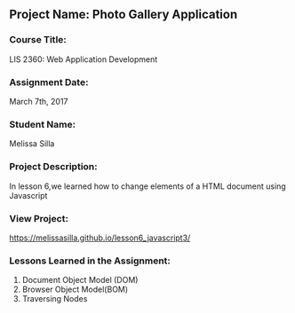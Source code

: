 ## Project Name:  Photo Gallery Application

### Course Title:
LIS 2360:  Web Application Development

### Assignment Date:  
March 7th, 2017

### Student Name:  
Melissa Silla

### Project Description:
In lesson 6,we learned how to change elements of a HTML document using Javascript 
### View Project:
https://melissasilla.github.io/lesson6_javascript3/

### Lessons Learned in the Assignment:
1. Document Object Model (DOM)
2. Browser Object Model(BOM)
3. Traversing Nodes